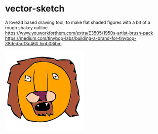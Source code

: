 # vector-sketch
A love2d based drawing tool, to make flat shaded figures with a bit of a rough shakey outline.
https://www.youworkforthem.com/extra/E3505/1950s-artist-brush-pack
https://medium.com/tinybop-labs/building-a-brand-for-tinybop-38ded5df3c46#.hipb03ibm

![image](lion2.png)


